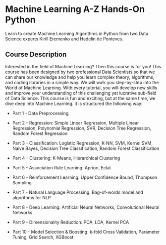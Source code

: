 # Machine Learning A-Z Hands-On Python
Learn to create Machine Learning Algorithms in Python from two Data Science experts Kirill Eremenko and Hadelin de Ponteves.

## Course Description
Interested in the field of Machine Learning? Then this course is for you!
This course has been designed by two professional Data Scientists so that we can share our knowledge and help you learn complex theory, algorithms, and coding libraries in a simple way.
We will walk you step-by-step into the World of Machine Learning. With every tutorial, you will develop new skills and improve your understanding of this challenging yet lucrative sub-field of Data Science.
This course is fun and exciting, but at the same time, we dive deep into Machine Learning. It is structured the following way:

* Part 1 - Data Preprocessing

* Part 2 - Regression: Simple Linear Regression, Multiple Linear Regression, Polynomial Regression, SVR, Decision Tree Regression, Random Forest Regression

* Part 3 - Classification: Logistic Regression, K-NN, SVM, Kernel SVM, Naive Bayes, Decision Tree Classification, Random Forest Classification

* Part 4 - Clustering: K-Means, Hierarchical Clustering

* Part 5 - Association Rule Learning: Apriori, Eclat

* Part 6 - Reinforcement Learning: Upper Confidence Bound, Thompson Sampling

* Part 7 - Natural Language Processing: Bag-of-words model and algorithms for NLP

* Part 8 - Deep Learning: Artificial Neural Networks, Convolutional Neural Networks

* Part 9 - Dimensionality Reduction: PCA, LDA, Kernel PCA

* Part 10 - Model Selection & Boosting: k-fold Cross Validation, Parameter Tuning, Grid Search, XGBoost

